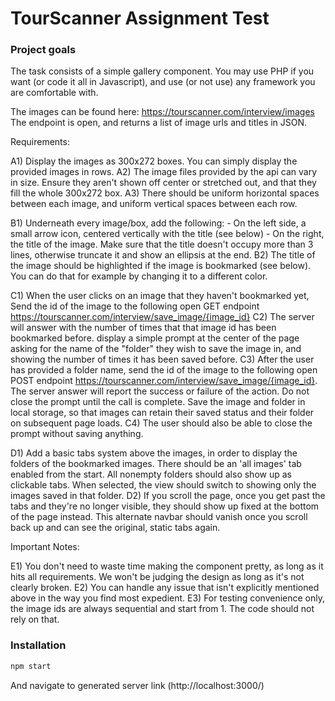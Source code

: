 # TourScanner Assignment Test

### Project goals


The task consists of a simple gallery component.
You may use PHP if you want (or code it all in Javascript), and use (or not use) any framework you are comfortable with.

The images can be found here:
https://tourscanner.com/interview/images
The endpoint is open, and returns a list of image urls and titles in JSON.

Requirements:

A1) Display the images as 300x272 boxes. You can simply display the provided images in rows. 
A2) The image files provided by the api can vary in size. Ensure they aren't shown off center or stretched out, and that they fill the whole 300x272 box.
A3) There should be uniform horizontal spaces between each image, and uniform vertical spaces between each row.

B1) Underneath every image/box, add the following: 
	- On the left side, a small arrow icon, centered vertically with the title (see below)
	- On the right, the title of the image. Make sure that the title doesn't occupy more than 3 lines, otherwise truncate it and show an ellipsis at the end.
B2) The title of the image should be highlighted if the image is bookmarked (see below). You can do that for example by changing it to a different color.

C1) When the user clicks on an image that they haven't bookmarked yet, Send the id of the image to the following open GET endpoint https://tourscanner.com/interview/save_image/{image_id}
C2) The server will answer with the number of times that that image id has been bookmarked before. display a simple prompt at the center of the page asking for the name of the "folder" they wish to save the image in, and showing the number of times it has been saved before.
C3) After the user has provided a folder name, send the id of the image to the following open POST endpoint https://tourscanner.com/interview/save_image/{image_id}. 
The server answer will report the success or failure of the action. Do not close the prompt until the call is complete. Save the image and folder in local storage, so that images can retain their saved status and their folder on subsequent page loads.
C4) The user should also be able to close the prompt without saving anything.

D1) Add a basic tabs system above the images, in order to display the folders of the bookmarked images. There should be an 'all images' tab enabled from the start. All nonempty folders should also show up as clickable tabs. When selected, the view should switch to showing only the images saved in that folder.
D2) If you scroll the page, once you get past the tabs and they're no longer visible, they should show up fixed at the bottom of the page instead. This alternate navbar should vanish once you scroll back up and can see the original, static tabs again.

Important Notes:

E1) You don't need to waste time making the component pretty, as long as it hits all requirements. We won't be judging the design as long as it's not clearly broken.
E2) You can handle any issue that isn't explicitly mentioned above in the way you find most expedient. 
E3) For testing convenience only, the image ids are always sequential and start from 1. The code should not rely on that.


### Installation

```bash
npm start
```

And navigate to generated server link (http://localhost:3000/)
